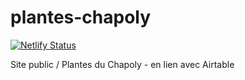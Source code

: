 # plantes-chapoly

[![Netlify Status](https://api.netlify.com/api/v1/badges/c2158e47-60c8-4506-a4fc-06ce1ee38c05/deploy-status)](https://app.netlify.com/sites/jardin/deploys)

Site public / Plantes du Chapoly - en lien avec Airtable
